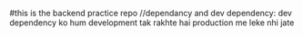 #this is the backend practice repo 
//dependancy and dev dependency: dev dependency ko hum development tak rakhte hai production me leke nhi jate